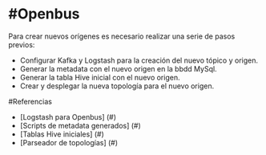 #Openbus
===============

Para crear nuevos orígenes es necesario realizar una serie de pasos previos:

- Configurar Kafka y Logstash para la creación del nuevo tópico y origen.
- Generar la metadata con el nuevo origen en la bbdd MySql.
- Generar la tabla Hive inicial con el nuevo origen.
- Crear y desplegar la nueva topología para el nuevo origen.

#Referencias

- [Logstash para Openbus] (#)
- [Scripts de metadata generados] (#)
- [Tablas Hive iniciales] (#)
- [Parseador de topologías] (#)
